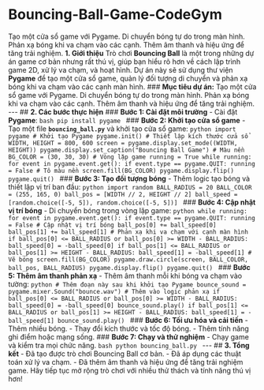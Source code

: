 # Bouncing-Ball-Game-CodeGym
Tạo một cửa sổ game với Pygame.  Di chuyển bóng tự do trong màn hình.  Phản xạ bóng khi va chạm vào các cạnh.  Thêm âm thanh và hiệu ứng để tăng trải nghiệm.
**1. Giới thiệu** Trò chơi **Bouncing Ball** là một trong những dự án game cơ bản nhưng rất thú vị, giúp bạn hiểu rõ hơn về cách lập trình game 2D, xử lý va chạm, và hoạt hình. Dự án này sẽ sử dụng thư viện **Pygame** để tạo một cửa sổ game, quản lý đối tượng di chuyển và phản xạ bóng khi va chạm vào các cạnh màn hình. ### 
**Mục tiêu dự án:** Tạo một cửa sổ game với Pygame. Di chuyển bóng tự do trong màn hình. Phản xạ bóng khi va chạm vào các cạnh.  Thêm âm thanh và hiệu ứng để tăng trải nghiệm. --- ## 
**2. Các bước thực hiện** ### 
**Bước 1: Cài đặt môi trường** - Cài đặt **Pygame**: ```bash pip install pygame ``` ### **Bước 2: Khởi tạo cửa sổ game** - Tạo một file **`bouncing_ball.py`** và khởi tạo cửa sổ game: ```python import pygame # Khởi tạo Pygame pygame.init() # Thiết lập kích thước cửa sổ WIDTH, HEIGHT = 800, 600 screen = pygame.display.set_mode((WIDTH, HEIGHT)) pygame.display.set_caption("Bouncing Ball Game") # Màu nền BG_COLOR = (30, 30, 30) # Vòng lặp game running = True while running: for event in pygame.event.get(): if event.type == pygame.QUIT: running = False # Tô màu nền screen.fill(BG_COLOR) pygame.display.flip() pygame.quit() ``` ### 
**Bước 3: Tạo đối tượng bóng** - Thêm logic tạo bóng và thiết lập vị trí ban đầu: ```python import random BALL_RADIUS = 20 BALL_COLOR = (255, 165, 0) ball_pos = [WIDTH // 2, HEIGHT // 2] ball_speed = [random.choice([-5, 5]), random.choice([-5, 5])] ``` ### 
**Bước 4: Cập nhật vị trí bóng** - Di chuyển bóng trong vòng lặp game: ```python while running: for event in pygame.event.get(): if event.type == pygame.QUIT: running = False # Cập nhật vị trí bóng ball_pos[0] += ball_speed[0] ball_pos[1] += ball_speed[1] # Phản xạ khi va chạm với cạnh màn hình if ball_pos[0] <= BALL_RADIUS or ball_pos[0] >= WIDTH - BALL_RADIUS: ball_speed[0] = -ball_speed[0] if ball_pos[1] <= BALL_RADIUS or ball_pos[1] >= HEIGHT - BALL_RADIUS: ball_speed[1] = -ball_speed[1] # Vẽ bóng screen.fill(BG_COLOR) pygame.draw.circle(screen, BALL_COLOR, ball_pos, BALL_RADIUS) pygame.display.flip() pygame.quit() ``` ### 
**Bước 5: Thêm âm thanh phản xạ** - Thêm âm thanh mỗi khi bóng va chạm vào tường: ```python # Thêm đoạn này sau khi khởi tạo Pygame bounce_sound = pygame.mixer.Sound("bounce.wav") # Thêm vào logic phản xạ if ball_pos[0] <= BALL_RADIUS or ball_pos[0] >= WIDTH - BALL_RADIUS: ball_speed[0] = -ball_speed[0] bounce_sound.play() if ball_pos[1] <= BALL_RADIUS or ball_pos[1] >= HEIGHT - BALL_RADIUS: ball_speed[1] = -ball_speed[1] bounce_sound.play() ``` ### 
**Bước 6: Tối ưu hóa và cải tiến** - Thêm nhiều bóng. - Thay đổi kích thước và tốc độ bóng. - Thêm tính năng ghi điểm hoặc mạng sống. ### 
**Bước 7: Chạy và thử nghiệm** - Chạy game và kiểm tra mọi chức năng. ```bash python bouncing_ball.py ``` --- ## **3. Tổng kết** - Đã tạo được trò chơi Bouncing Ball cơ bản. - Đã áp dụng các thuật toán xử lý va chạm. - Đã thêm âm thanh và hiệu ứng để tăng trải nghiệm game. Hãy tiếp tục mở rộng trò chơi với nhiều thử thách và tính năng thú vị hơn!
